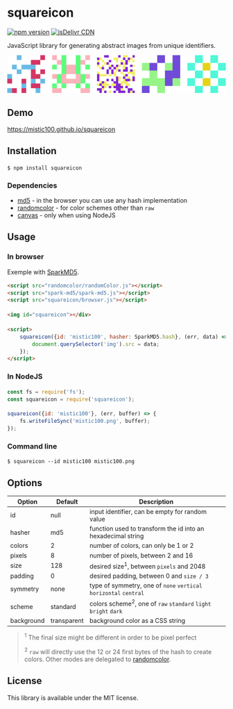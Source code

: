 # squareicon

[![npm version](https://img.shields.io/npm/v/squareicon.svg?style=flat-square)](https://www.npmjs.com/package/squareicon)
[![jsDelivr CDN](https://data.jsdelivr.com/v1/package/npm/squareicon/badge)](https://www.jsdelivr.com/package/npm/squareicon)

JavaScript library for generating abstract images from unique identifiers.

![sample](https://raw.githubusercontent.com/mistic100/squareicon/master/sample.png)


## Demo

https://mistic100.github.io/squareicon


## Installation

```
$ npm install squareicon
```

### Dependencies

- [md5](https://www.npmjs.com/package/md5) - in the browser you can use any hash implementation
- [randomcolor](https://www.npmjs.com/package/randomcolor) - for color schemes other than `raw`
- [canvas](https://www.npmjs.com/package/canvas) - only when using NodeJS


## Usage

### In browser

Exemple with [SparkMD5](https://github.com/satazor/js-spark-md5).

```html
<script src="randomcolor/randomColor.js"></script>
<script src="spark-md5/spark-md5.js"></script>
<script src="squareicon/browser.js"></script>

<img id="squareicon"></div>

<script>
    squareicon({id: 'mistic100', hasher: SparkMD5.hash}, (err, data) => {
        document.querySelector('img').src = data;
    });
</script>
```

### In NodeJS

```js
const fs = require('fs');
const squareicon = require('squareicon');

squareicon({id: 'mistic100'}, (err, buffer) => {
    fs.writeFileSync('mistic100.png', buffer);
});
```

### Command line

```
$ squareicon --id mistic100 mistic100.png
```


## Options

| Option | Default | Description |
| ------ | ------- | ----------- |
| id | null |input identifier, can be empty for random value |
| hasher | md5 | function used to transform the id into an hexadecimal string |
| colors | 2 | number of colors, can only be 1 or 2 |
| pixels | 8 | number of pixels, between 2 and 16 |
| size | 128 | desired size<sup>1</sup>, between `pixels` and 2048 |
| padding | 0 | desired padding, between 0 and `size / 3` |
| symmetry | none | type of symmetry, one of `none` `vertical` `horizontal` `central` |
| scheme | standard | colors scheme<sup>2</sup>, one of `raw` `standard` `light` `bright` `dark` |
| background | transparent | background color as a CSS string |

> <sup>1</sup> The final size might be different in order to be pixel perfect
>
> <sup>2</sup> `raw` will directly use the 12 or 24 first bytes of the hash to create colors. Other modes are delegated to [randomcolor](https://www.npmjs.com/package/randomcolor).


## License
This library is available under the MIT license.
